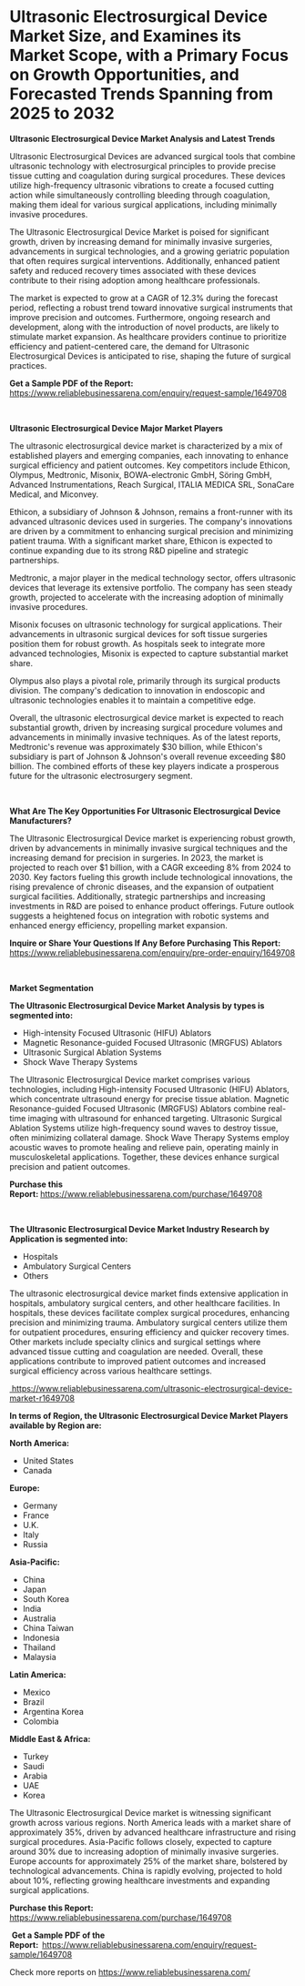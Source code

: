 <p><h1>Ultrasonic Electrosurgical Device Market Size, and Examines its Market Scope, with a Primary Focus on Growth Opportunities, and Forecasted Trends Spanning from 2025 to 2032</h1></p><p><strong>Ultrasonic Electrosurgical Device Market Analysis and Latest Trends</strong></p>
<p><p>Ultrasonic Electrosurgical Devices are advanced surgical tools that combine ultrasonic technology with electrosurgical principles to provide precise tissue cutting and coagulation during surgical procedures. These devices utilize high-frequency ultrasonic vibrations to create a focused cutting action while simultaneously controlling bleeding through coagulation, making them ideal for various surgical applications, including minimally invasive procedures.</p><p>The Ultrasonic Electrosurgical Device Market is poised for significant growth, driven by increasing demand for minimally invasive surgeries, advancements in surgical technologies, and a growing geriatric population that often requires surgical interventions. Additionally, enhanced patient safety and reduced recovery times associated with these devices contribute to their rising adoption among healthcare professionals.</p><p>The market is expected to grow at a CAGR of 12.3% during the forecast period, reflecting a robust trend toward innovative surgical instruments that improve precision and outcomes. Furthermore, ongoing research and development, along with the introduction of novel products, are likely to stimulate market expansion. As healthcare providers continue to prioritize efficiency and patient-centered care, the demand for Ultrasonic Electrosurgical Devices is anticipated to rise, shaping the future of surgical practices.</p></p>
<p><strong>Get a Sample PDF of the Report:&nbsp;</strong> <a href="https://www.reliablebusinessarena.com/enquiry/request-sample/1649708?utm_campaign=3268&utm_medium=2&utm_source=Github&utm_content=ia&utm_term=26032025&utm_id=ultrasonic-electrosurgical-device">https://www.reliablebusinessarena.com/enquiry/request-sample/1649708</a></p>
<p>&nbsp;</p>
<p><strong>Ultrasonic Electrosurgical Device Major Market Players</strong></p>
<p><p>The ultrasonic electrosurgical device market is characterized by a mix of established players and emerging companies, each innovating to enhance surgical efficiency and patient outcomes. Key competitors include Ethicon, Olympus, Medtronic, Misonix, BOWA-electronic GmbH, Söring GmbH, Advanced Instrumentations, Reach Surgical, ITALIA MEDICA SRL, SonaCare Medical, and Miconvey.</p><p>Ethicon, a subsidiary of Johnson & Johnson, remains a front-runner with its advanced ultrasonic devices used in surgeries. The company's innovations are driven by a commitment to enhancing surgical precision and minimizing patient trauma. With a significant market share, Ethicon is expected to continue expanding due to its strong R&D pipeline and strategic partnerships.</p><p>Medtronic, a major player in the medical technology sector, offers ultrasonic devices that leverage its extensive portfolio. The company has seen steady growth, projected to accelerate with the increasing adoption of minimally invasive procedures.</p><p>Misonix focuses on ultrasonic technology for surgical applications. Their advancements in ultrasonic surgical devices for soft tissue surgeries position them for robust growth. As hospitals seek to integrate more advanced technologies, Misonix is expected to capture substantial market share.</p><p>Olympus also plays a pivotal role, primarily through its surgical products division. The company's dedication to innovation in endoscopic and ultrasonic technologies enables it to maintain a competitive edge.</p><p>Overall, the ultrasonic electrosurgical device market is expected to reach substantial growth, driven by increasing surgical procedure volumes and advancements in minimally invasive techniques. As of the latest reports, Medtronic's revenue was approximately $30 billion, while Ethicon's subsidiary is part of Johnson & Johnson's overall revenue exceeding $80 billion. The combined efforts of these key players indicate a prosperous future for the ultrasonic electrosurgery segment.</p></p>
<p>&nbsp;</p>
<p><strong>What Are The Key Opportunities For Ultrasonic Electrosurgical Device Manufacturers?</strong></p>
<p><p>The Ultrasonic Electrosurgical Device market is experiencing robust growth, driven by advancements in minimally invasive surgical techniques and the increasing demand for precision in surgeries. In 2023, the market is projected to reach over $1 billion, with a CAGR exceeding 8% from 2024 to 2030. Key factors fueling this growth include technological innovations, the rising prevalence of chronic diseases, and the expansion of outpatient surgical facilities. Additionally, strategic partnerships and increasing investments in R&D are poised to enhance product offerings. Future outlook suggests a heightened focus on integration with robotic systems and enhanced energy efficiency, propelling market expansion.</p></p>
<p><strong>Inquire or Share Your Questions If Any Before Purchasing This Report:</strong> <a href="https://www.reliablebusinessarena.com/enquiry/pre-order-enquiry/1649708?utm_campaign=3268&utm_medium=2&utm_source=Github&utm_content=ia&utm_term=26032025&utm_id=ultrasonic-electrosurgical-device">https://www.reliablebusinessarena.com/enquiry/pre-order-enquiry/1649708</a></p>
<p>&nbsp;</p>
<p><strong>Market Segmentation</strong></p>
<p><strong>The Ultrasonic Electrosurgical Device Market Analysis by types is segmented into:</strong></p>
<p><ul><li>High-intensity Focused Ultrasonic (HIFU) Ablators</li><li>Magnetic Resonance-guided Focused Ultrasonic (MRGFUS) Ablators</li><li>Ultrasonic Surgical Ablation Systems</li><li>Shock Wave Therapy Systems</li></ul></p>
<p><p>The Ultrasonic Electrosurgical Device market comprises various technologies, including High-intensity Focused Ultrasonic (HIFU) Ablators, which concentrate ultrasound energy for precise tissue ablation. Magnetic Resonance-guided Focused Ultrasonic (MRGFUS) Ablators combine real-time imaging with ultrasound for enhanced targeting. Ultrasonic Surgical Ablation Systems utilize high-frequency sound waves to destroy tissue, often minimizing collateral damage. Shock Wave Therapy Systems employ acoustic waves to promote healing and relieve pain, operating mainly in musculoskeletal applications. Together, these devices enhance surgical precision and patient outcomes.</p></p>
<p><strong>Purchase this Report:&nbsp;</strong><a href="https://www.reliablebusinessarena.com/purchase/1649708?utm_campaign=3268&utm_medium=2&utm_source=Github&utm_content=ia&utm_term=26032025&utm_id=ultrasonic-electrosurgical-device">https://www.reliablebusinessarena.com/purchase/1649708</a></p>
<p>&nbsp;</p>
<p><strong>The Ultrasonic Electrosurgical Device Market Industry Research by Application is segmented into:</strong></p>
<p><ul><li>Hospitals</li><li>Ambulatory Surgical Centers</li><li>Others</li></ul></p>
<p><p>The ultrasonic electrosurgical device market finds extensive application in hospitals, ambulatory surgical centers, and other healthcare facilities. In hospitals, these devices facilitate complex surgical procedures, enhancing precision and minimizing trauma. Ambulatory surgical centers utilize them for outpatient procedures, ensuring efficiency and quicker recovery times. Other markets include specialty clinics and surgical settings where advanced tissue cutting and coagulation are needed. Overall, these applications contribute to improved patient outcomes and increased surgical efficiency across various healthcare settings.</p></p>
<p><a href="https://www.reliablebusinessarena.com/ultrasonic-electrosurgical-device-market-r1649708?utm_campaign=3268&utm_medium=2&utm_source=Github&utm_content=ia&utm_term=26032025&utm_id=ultrasonic-electrosurgical-device">&nbsp;https://www.reliablebusinessarena.com/ultrasonic-electrosurgical-device-market-r1649708</a></p>
<p><strong>In terms of Region, the Ultrasonic Electrosurgical Device Market Players available by Region are:</strong></p>
<p>
    <p> <strong> North America: </strong>
        <ul>
            <li>United States</li>
            <li>Canada</li>
        </ul>
        </p> 
    <p> <strong> Europe: </strong>
        <ul>
            <li>Germany</li>
            <li>France</li>
            <li>U.K.</li>
            <li>Italy</li>
            <li>Russia</li>
        </ul>
        </p> 
    <p> <strong> Asia-Pacific: </strong>
        <ul>
            <li>China</li>
            <li>Japan</li>
            <li>South Korea</li>
            <li>India</li>
            <li>Australia</li>
            <li>China Taiwan</li>
            <li>Indonesia</li>
            <li>Thailand</li>
            <li>Malaysia</li>
        </ul>
        </p> 
    <p> <strong> Latin America: </strong>
        <ul>
            <li>Mexico</li>
            <li>Brazil</li>
            <li>Argentina Korea</li>
            <li>Colombia</li>
        </ul>
        </p> 
    <p> <strong> Middle East & Africa: </strong>
        <ul>
            <li>Turkey</li>
            <li>Saudi</li>
            <li>Arabia</li>
            <li>UAE</li>
            <li>Korea</li>
        </ul>
    </p>
    </p>
<p><p>The Ultrasonic Electrosurgical Device market is witnessing significant growth across various regions. North America leads with a market share of approximately 35%, driven by advanced healthcare infrastructure and rising surgical procedures. Asia-Pacific follows closely, expected to capture around 30% due to increasing adoption of minimally invasive surgeries. Europe accounts for approximately 25% of the market share, bolstered by technological advancements. China is rapidly evolving, projected to hold about 10%, reflecting growing healthcare investments and expanding surgical applications.</p></p>
<p><strong>Purchase this Report: </strong><a href="https://www.reliablebusinessarena.com/purchase/1649708?utm_campaign=3268&utm_medium=2&utm_source=Github&utm_content=ia&utm_term=26032025&utm_id=ultrasonic-electrosurgical-device">https://www.reliablebusinessarena.com/purchase/1649708</a></p>
<p>&nbsp;<strong>Get a Sample PDF of the Report:&nbsp;&nbsp;</strong><a href="https://www.reliablebusinessarena.com/enquiry/request-sample/1649708?utm_campaign=3268&utm_medium=2&utm_source=Github&utm_content=ia&utm_term=26032025&utm_id=ultrasonic-electrosurgical-device">https://www.reliablebusinessarena.com/enquiry/request-sample/1649708</a></p>
<p><strong></strong></p>
<p>Check more reports on <a href="https://www.reliablebusinessarena.com/?utm_campaign=3268&utm_medium=2&utm_source=Github&utm_content=ia&utm_term=26032025&utm_id=ultrasonic-electrosurgical-device">https://www.reliablebusinessarena.com/</a></p>